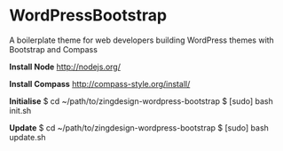 WordPressBootstrap
==================

A boilerplate theme for web developers building WordPress themes with Bootstrap and Compass

**Install Node**
http://nodejs.org/

**Install Compass**
http://compass-style.org/install/

**Initialise**
    $ cd ~/path/to/zingdesign-wordpress-bootstrap
    $ [sudo] bash init.sh

**Update**
    $ cd ~/path/to/zingdesign-wordpress-bootstrap
    $ [sudo] bash update.sh
